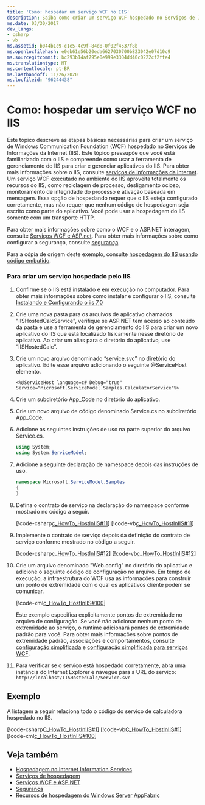 ```yaml
---
title: 'Como: hospedar um serviço WCF no IIS'
description: Saiba como criar um serviço WCF hospedado no Serviços de Informações da Internet (IIS). Você pode usar a hospedagem do IIS somente com um transporte HTTP.
ms.date: 03/30/2017
dev_langs:
- csharp
- vb
ms.assetid: b044b1c9-c1e5-4c9f-84d8-0f02f4537f8b
ms.openlocfilehash: e0eb61e56b20eda6627030700b823042e07d10c9
ms.sourcegitcommit: bc293b14af795e0e999e3304dd40c0222cf2ffe4
ms.translationtype: MT
ms.contentlocale: pt-BR
ms.lasthandoff: 11/26/2020
ms.locfileid: "96244438"
---
```

# <a name="how-to-host-a-wcf-service-in-iis"></a>Como: hospedar um serviço WCF no IIS

Este tópico descreve as etapas básicas necessárias para criar um serviço de Windows Communication Foundation (WCF) hospedado no Serviços de Informações da Internet (IIS). Este tópico pressupõe que você está familiarizado com o IIS e compreende como usar a ferramenta de gerenciamento do IIS para criar e gerenciar aplicativos do IIS. Para obter mais informações sobre o IIS, consulte [serviços de informações da Internet](https://www.iis.net/). Um serviço WCF executado no ambiente do IIS aproveita totalmente os recursos do IIS, como reciclagem de processo, desligamento ocioso, monitoramento de integridade do processo e ativação baseada em mensagem. Essa opção de hospedando requer que o IIS esteja configurado corretamente, mas não requer que nenhum código de hospedagem seja escrito como parte do aplicativo. Você pode usar a hospedagem do IIS somente com um transporte HTTP.  
  
 Para obter mais informações sobre como o WCF e o ASP.NET interagem, consulte [Serviços WCF e ASP.net](wcf-services-and-aspnet.md). Para obter mais informações sobre como configurar a segurança, consulte [segurança](security.md).  
  
 Para a cópia de origem deste exemplo, consulte [hospedagem do IIS usando código embutido](../samples/iis-hosting-using-inline-code.md).  
  
### <a name="to-create-a-service-hosted-by-iis"></a>Para criar um serviço hospedado pelo IIS  
  
1. Confirme se o IIS está instalado e em execução no computador. Para obter mais informações sobre como instalar e configurar o IIS, consulte [Instalando e Configurando o iis 7,0](/iis/install/installing-iis-7/installing-necessary-iis-components-on-windows-vista)  
  
2. Crie uma nova pasta para os arquivos de aplicativo chamados "IISHostedCalcService", verifique se ASP.NET tem acesso ao conteúdo da pasta e use a ferramenta de gerenciamento do IIS para criar um novo aplicativo do IIS que está localizado fisicamente nesse diretório de aplicativo. Ao criar um alias para o diretório do aplicativo, use “IISHostedCalc”.  
  
3. Crie um novo arquivo denominado “service.svc” no diretório do aplicativo. Edite esse arquivo adicionando o seguinte @ServiceHost elemento.  
  
   ```aspx-csharp
   <%@ServiceHost language=c# Debug="true" Service="Microsoft.ServiceModel.Samples.CalculatorService"%>
   ```  
  
4. Crie um subdiretório App_Code no diretório do aplicativo.  
  
5. Crie um novo arquivo de código denominado Service.cs no subdiretório App_Code.  
  
6. Adicione as seguintes instruções de uso na parte superior do arquivo Service.cs.  
  
    ```csharp  
    using System;  
    using System.ServiceModel;  
    ```  
  
7. Adicione a seguinte declaração de namespace depois das instruções de uso.  
  
    ```csharp  
    namespace Microsoft.ServiceModel.Samples  
    {  
    }  
    ```  
  
8. Defina o contrato de serviço na declaração do namespace conforme mostrado no código a seguir.  
  
     [!code-csharp[c_HowTo_HostInIIS#11](../../../../samples/snippets/csharp/VS_Snippets_CFX/c_howto_hostiniis/cs/source.cs#11)]
     [!code-vb[c_HowTo_HostInIIS#11](../../../../samples/snippets/visualbasic/VS_Snippets_CFX/c_howto_hostiniis/vb/source.vb#11)]  
  
9. Implemente o contrato de serviço depois da definição do contrato de serviço conforme mostrado no código a seguir.  
  
     [!code-csharp[c_HowTo_HostInIIS#12](../../../../samples/snippets/csharp/VS_Snippets_CFX/c_howto_hostiniis/cs/source.cs#12)]
     [!code-vb[c_HowTo_HostInIIS#12](../../../../samples/snippets/visualbasic/VS_Snippets_CFX/c_howto_hostiniis/vb/source.vb#12)]  
  
10. Crie um arquivo denominado "Web.config" no diretório do aplicativo e adicione o seguinte código de configuração no arquivo. Em tempo de execução, a infraestrutura do WCF usa as informações para construir um ponto de extremidade com o qual os aplicativos cliente podem se comunicar.  
  
     [!code-xml[c_HowTo_HostInIIS#100](../../../../samples/snippets/csharp/VS_Snippets_CFX/c_howto_hostiniis/common/web.config#100)]
  
     Este exemplo especifica explicitamente pontos de extremidade no arquivo de configuração. Se você não adicionar nenhum ponto de extremidade ao serviço, o runtime adicionará pontos de extremidade padrão para você. Para obter mais informações sobre pontos de extremidade padrão, associações e comportamentos, consulte [configuração simplificada](../simplified-configuration.md) e [configuração simplificada para serviços WCF](../samples/simplified-configuration-for-wcf-services.md).  
  
11. Para verificar se o serviço está hospedado corretamente, abra uma instância do Internet Explorer e navegue para a URL do serviço: `http://localhost/IISHostedCalc/Service.svc`  
  
## <a name="example"></a>Exemplo  

 A listagem a seguir relaciona todo o código do serviço de calculadora hospedado no IIS.  
  
 [!code-csharp[C_HowTo_HostInIIS#1](../../../../samples/snippets/csharp/VS_Snippets_CFX/c_howto_hostiniis/cs/source.cs#1)]
 [!code-vb[C_HowTo_HostInIIS#1](../../../../samples/snippets/visualbasic/VS_Snippets_CFX/c_howto_hostiniis/vb/source.vb#1)]
 [!code-xml[c_HowTo_HostInIIS#100](../../../../samples/snippets/csharp/VS_Snippets_CFX/c_howto_hostiniis/common/web.config#100)]  
  
## <a name="see-also"></a>Veja também

- [Hospedagem no Internet Information Services](hosting-in-internet-information-services.md)
- [Serviços de hospedagem](../hosting-services.md)
- [Serviços WCF e ASP.NET](wcf-services-and-aspnet.md)
- [Segurança](security.md)
- [Recursos de hospedagem do Windows Server AppFabric](/previous-versions/appfabric/ee677189(v=azure.10))
